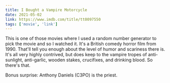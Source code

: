 ```yaml
---
title: I Bought a Vampire Motorcycle
date: 2021-05-02
link: https://www.imdb.com/title/tt0097550
tags: ['movie', 'link']
---
```

This is one of those movies where I used a random number generator to pick the movie and so I watched it. It's a
British comedy horror film from 1990. That'll tell you enough about the level of humor and scariness there is. It's
all very highly contrived, but does keep to the vampire tropes of anti-sunlight, anti-garlic, wooden stakes, crucifixes,
and drinking blood. So there's that.

Bonus surprise: Anthony Daniels (C3PO) is the priest.
